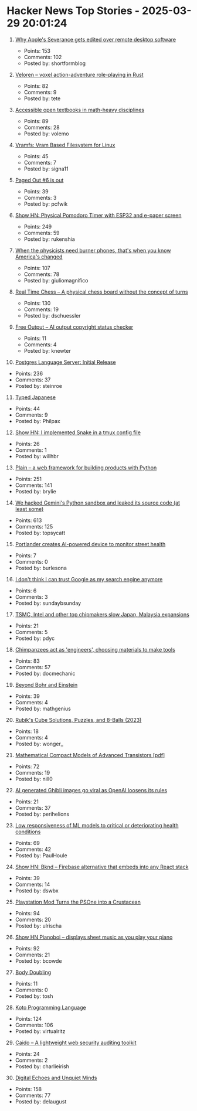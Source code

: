 # Hacker News Top Stories - 2025-03-29 20:01:24

1. [Why Apple's Severance gets edited over remote desktop software](https://tedium.co/2025/03/29/severance-apple-remote-editing-weirdness/)
   - Points: 153
   - Comments: 102
   - Posted by: shortformblog

2. [Veloren – voxel action-adventure role-playing in Rust](https://veloren.net/)
   - Points: 82
   - Comments: 9
   - Posted by: tete

3. [Accessible open textbooks in math-heavy disciplines](https://richardzach.org/2025/03/accessible-open-textbooks-in-math-heavy-disciplines/)
   - Points: 89
   - Comments: 28
   - Posted by: volemo

4. [Vramfs: Vram Based Filesystem for Linux](https://github.com/Overv/vramfs)
   - Points: 45
   - Comments: 7
   - Posted by: signa11

5. [Paged Out #6 is out](https://pagedout.institute/?page=blog.php#entry-2025-03-29)
   - Points: 39
   - Comments: 3
   - Posted by: pcfwik

6. [Show HN: Physical Pomodoro Timer with ESP32 and e-paper screen](https://github.com/Rukenshia/pomodoro)
   - Points: 249
   - Comments: 59
   - Posted by: rukenshia

7. [When the physicists need burner phones, that's when you know America's changed](https://www.theguardian.com/us-news/2025/mar/29/when-the-physicists-need-burner-phones-thats-when-you-know-americas-changed)
   - Points: 107
   - Comments: 78
   - Posted by: giuliomagnifico

8. [Real Time Chess – A physical chess board without the concept of turns](https://github.com/misprit7/real-time-chess)
   - Points: 130
   - Comments: 19
   - Posted by: dschuessler

9. [Free Output – AI output copyright status checker](https://freeoutput.org/)
   - Points: 11
   - Comments: 4
   - Posted by: knewter

10. [Postgres Language Server: Initial Release](https://github.com/supabase-community/postgres-language-server)
   - Points: 236
   - Comments: 37
   - Posted by: steinroe

11. [Typed Japanese](https://github.com/typedgrammar/typed-japanese)
   - Points: 44
   - Comments: 9
   - Posted by: Philpax

12. [Show HN: I implemented Snake in a tmux config file](https://willhbr.net/2025/03/20/snakes-in-a-pane/)
   - Points: 26
   - Comments: 1
   - Posted by: willhbr

13. [Plain – a web framework for building products with Python](https://plainframework.com/)
   - Points: 251
   - Comments: 141
   - Posted by: brylie

14. [We hacked Gemini's Python sandbox and leaked its source code (at least some)](https://www.landh.tech/blog/20250327-we-hacked-gemini-source-code/)
   - Points: 613
   - Comments: 125
   - Posted by: topsycatt

15. [Portlander creates AI-powered device to monitor street health](https://bikeportland.org/2025/03/18/portlander-creates-ai-powered-device-to-monitor-street-health-393363)
   - Points: 7
   - Comments: 0
   - Posted by: burlesona

16. [I don't think I can trust Google as my search engine anymore](https://www.androidpolice.com/google-search-engine-lost-my-trust/)
   - Points: 6
   - Comments: 3
   - Posted by: sundaybsunday

17. [TSMC, Intel and other top chipmakers slow Japan, Malaysia expansions](https://asia.nikkei.com/Spotlight/Supply-Chain/TSMC-Intel-and-other-top-chipmakers-slow-Japan-Malaysia-expansions)
   - Points: 21
   - Comments: 5
   - Posted by: pdyc

18. [Chimpanzees act as 'engineers', choosing materials to make tools](https://www.sciencedaily.com/releases/2025/03/250324142002.htm)
   - Points: 83
   - Comments: 57
   - Posted by: docmechanic

19. [Beyond Bohr and Einstein](https://cerncourier.com/beyond-bohr-and-einstein/)
   - Points: 39
   - Comments: 4
   - Posted by: mathgenius

20. [Rubik's Cube Solutions, Puzzles, and 8-Balls (2023)](https://williambader.com/museum/cubes/cubes.html)
   - Points: 18
   - Comments: 4
   - Posted by: wonger_

21. [Mathematical Compact Models of Advanced Transistors [pdf]](https://www2.eecs.berkeley.edu/Pubs/TechRpts/2018/EECS-2018-24.pdf)
   - Points: 72
   - Comments: 19
   - Posted by: nill0

22. [AI generated Ghibli images go viral as OpenAI loosens its rules](https://www.washingtonpost.com/technology/2025/03/28/chatgpt-ghibli-ai-images-copyright/)
   - Points: 21
   - Comments: 37
   - Posted by: perihelions

23. [Low responsiveness of ML models to critical or deteriorating health conditions](https://www.nature.com/articles/s43856-025-00775-0)
   - Points: 69
   - Comments: 42
   - Posted by: PaulHoule

24. [Show HN: Bknd – Firebase alternative that embeds into any React stack](https://github.com/bknd-io/bknd)
   - Points: 39
   - Comments: 14
   - Posted by: dswbx

25. [Playstation Mod Turns the PSOne into a Crustacean](https://gizmodo.com/the-carcinisation-of-playstation-is-complete-say-hello-to-playstacean-2000579934)
   - Points: 94
   - Comments: 20
   - Posted by: ulrischa

26. [Show HN Pianoboi – displays sheet music as you play your piano](https://pianoboi.site)
   - Points: 92
   - Comments: 21
   - Posted by: bcowde

27. [Body Doubling](https://en.wikipedia.org/wiki/Body_doubling)
   - Points: 11
   - Comments: 0
   - Posted by: tosh

28. [Koto Programming Language](https://koto.dev/)
   - Points: 124
   - Comments: 106
   - Posted by: virtualritz

29. [Caido – A lightweight web security auditing toolkit](https://caido.io/)
   - Points: 24
   - Comments: 2
   - Posted by: charlieirish

30. [Digital Echoes and Unquiet Minds](https://www.chrbutler.com/digital-echoes-and-unquiet-minds)
   - Points: 158
   - Comments: 77
   - Posted by: delaugust

